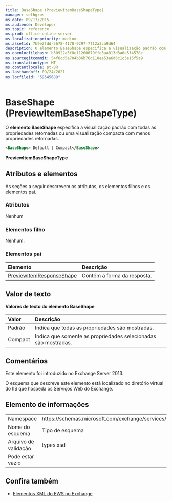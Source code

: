 ```yaml
---
title: BaseShape (PreviewItemBaseShapeType)
manager: sethgros
ms.date: 09/17/2015
ms.audience: Developer
ms.topic: reference
ms.prod: office-online-server
ms.localizationpriority: medium
ms.assetid: 7b9e2fdd-5678-4178-9297-7f12a3ca9d64
description: O elemento BaseShape especifica a visualização padrão com todas as propriedades retornadas ou uma visualização compacta com menos propriedades retornadas.
ms.openlocfilehash: b30922a5f8e11200679ffe5aa813d3a0e5f4578e
ms.sourcegitcommit: 54f6cd5a704b36b76d110ee53a6d6c1c3e15f5a9
ms.translationtype: MT
ms.contentlocale: pt-BR
ms.lasthandoff: 09/24/2021
ms.locfileid: "59545689"
---
```

# <a name="baseshape-previewitembaseshapetype"></a>BaseShape (PreviewItemBaseShapeType)

O **elemento BaseShape** especifica a visualização padrão com todas as propriedades retornadas ou uma visualização compacta com menos propriedades retornadas. 
  
```XML
<BaseShape> Default | Compact</BaseShape>
```

 **PreviewItemBaseShapeType**
## <a name="attributes-and-elements"></a>Atributos e elementos

As seções a seguir descrevem os atributos, os elementos filhos e os elementos pai.
  
### <a name="attributes"></a>Atributos

Nenhum
  
### <a name="child-elements"></a>Elementos filho

Nenhum.
  
### <a name="parent-elements"></a>Elementos pai

|**Elemento**|**Descrição**|
|:-----|:-----|
|[PreviewItemResponseShape](previewitemresponseshape.md) <br/> |Contém a forma da resposta.  <br/> |
   
## <a name="text-value"></a>Valor de texto

**Valores de texto do elemento BaseShape**

|**Valor**|**Descrição**|
|:-----|:-----|
|Padrão  <br/> |Indica que todas as propriedades são mostradas.  <br/> |
|Compact  <br/> |Indica que somente as propriedades selecionadas são mostradas.  <br/> |
   
## <a name="remarks"></a>Comentários

Este elemento foi introduzido no Exchange Server 2013.
  
O esquema que descreve este elemento está localizado no diretório virtual do IIS que hospeda os Serviços Web do Exchange.
  
## <a name="element-information"></a>Elemento de informações

|||
|:-----|:-----|
|Namespace  <br/> |https://schemas.microsoft.com/exchange/services/2006/types  <br/> |
|Nome do esquema  <br/> |Tipo de esquema  <br/> |
|Arquivo de validação  <br/> |types.xsd  <br/> |
|Pode estar vazio  <br/> ||
   
## <a name="see-also"></a>Confira também



- [Elementos XML do EWS no Exchange](ews-xml-elements-in-exchange.md)

